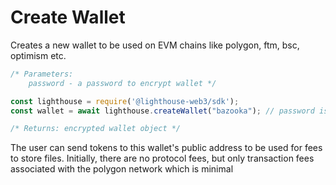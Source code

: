 # Create Wallet

Creates a new wallet to be used on EVM chains like polygon, ftm, bsc, optimism etc.

```javascript
/* Parameters:
    password - a password to encrypt wallet */

const lighthouse = require('@lighthouse-web3/sdk');
const wallet = await lighthouse.createWallet("bazooka"); // password is parameter here

/* Returns: encrypted wallet object */
```

The user can send tokens to this wallet's public address to be used for fees to store files. Initially, there are no protocol fees, but only transaction fees associated with the polygon network which is minimal
